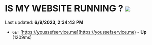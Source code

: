 # IS MY WEBSITE RUNNING ? [![](https://img.shields.io/static/v1?label=Sponsor&message=%E2%9D%A4&logo=GitHub&color=%23fe8e86)](https://github.com/sponsors/<username>)

Last updated: **6/9/2023, 2:34:43 PM**

- `GET` [https://youssefservice.me](https://youssefservice.me) - **Up** (1209ms)

